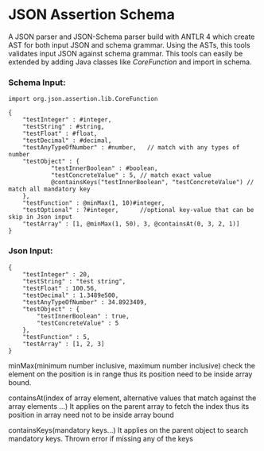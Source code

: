 # JSON Assertion Schema

A JSON parser and JSON-Schema parser build with ANTLR 4 which create AST for both input JSON and schema grammar. Using the ASTs, this tools validates input JSON against schema grammar. This tools can easily be extended by adding Java classes like *CoreFunction* and import in schema.

### Schema Input:

```
import org.json.assertion.lib.CoreFunction

{
    "testInteger" : #integer,
    "testString" : #string,
    "testFloat" : #float,
    "testDecimal" : #decimal,
    "testAnyTypeOfNumber" : #number,   // match with any types of number
    "testObject" : {
            "testInnerBoolean" : #boolean,
            "testConcreteValue" : 5, // match exact value
            @containsKeys("testInnerBoolean", "testConcreteValue") // match all mandatory key
    },
    "testFunction" : @minMax(1, 10)#integer,
    "testOptional" : ?#integer,      //optional key-value that can be skip in Json input
    "testArray" : [1, @minMax(1, 50), 3, @containsAt(0, 3, 2, 1)]
}
```

### Json Input:

```
{
    "testInteger" : 20,
    "testString" : "test string",
    "testFloat" : 100.56,
    "testDecimal" : 1.3489e500,
    "testAnyTypeOfNumber" : 34.8923409,
    "testObject" : {
        "testInnerBoolean" : true,
        "testConcreteValue" : 5
    },
    "testFunction" : 5,
    "testArray" : [1, 2, 3]
}
```


minMax(minimum number inclusive, maximum number inclusive)
check the element on the position is in range thus its position need to be inside array bound.

containsAt(index of array element, alternative values that match against the array elements ...)
It applies on the parent array to fetch the index thus its position in array need not to be inside array bound

containsKeys(mandatory keys...)
It applies on the parent object to search mandatory keys. Thrown error if missing any of the keys
